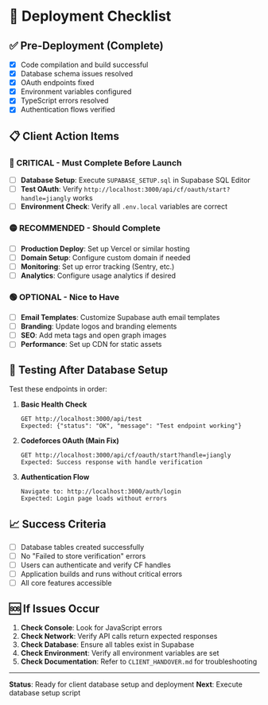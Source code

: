 # 🚀 Deployment Checklist

## ✅ Pre-Deployment (Complete)
- [x] Code compilation and build successful
- [x] Database schema issues resolved
- [x] OAuth endpoints fixed
- [x] Environment variables configured
- [x] TypeScript errors resolved
- [x] Authentication flows verified

## 📋 Client Action Items

### 🔴 CRITICAL - Must Complete Before Launch
- [ ] **Database Setup**: Execute `SUPABASE_SETUP.sql` in Supabase SQL Editor
- [ ] **Test OAuth**: Verify `http://localhost:3000/api/cf/oauth/start?handle=jiangly` works
- [ ] **Environment Check**: Verify all `.env.local` variables are correct

### 🟡 RECOMMENDED - Should Complete  
- [ ] **Production Deploy**: Set up Vercel or similar hosting
- [ ] **Domain Setup**: Configure custom domain if needed
- [ ] **Monitoring**: Set up error tracking (Sentry, etc.)
- [ ] **Analytics**: Configure usage analytics if desired

### 🟢 OPTIONAL - Nice to Have
- [ ] **Email Templates**: Customize Supabase auth email templates
- [ ] **Branding**: Update logos and branding elements
- [ ] **SEO**: Add meta tags and open graph images
- [ ] **Performance**: Set up CDN for static assets

## 🧪 Testing After Database Setup

Test these endpoints in order:

1. **Basic Health Check**
   ```
   GET http://localhost:3000/api/test
   Expected: {"status": "OK", "message": "Test endpoint working"}
   ```

2. **Codeforces OAuth (Main Fix)**
   ```
   GET http://localhost:3000/api/cf/oauth/start?handle=jiangly
   Expected: Success response with handle verification
   ```

3. **Authentication Flow**
   ```
   Navigate to: http://localhost:3000/auth/login
   Expected: Login page loads without errors
   ```

## 📈 Success Criteria
- [ ] Database tables created successfully
- [ ] No "Failed to store verification" errors
- [ ] Users can authenticate and verify CF handles
- [ ] Application builds and runs without critical errors
- [ ] All core features accessible

## 🆘 If Issues Occur
1. **Check Console**: Look for JavaScript errors
2. **Check Network**: Verify API calls return expected responses  
3. **Check Database**: Ensure all tables exist in Supabase
4. **Check Environment**: Verify all environment variables are set
5. **Check Documentation**: Refer to `CLIENT_HANDOVER.md` for troubleshooting

---
**Status**: Ready for client database setup and deployment
**Next**: Execute database setup script